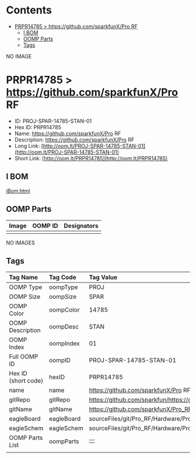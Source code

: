 



Contents
========

* [PRPR14785 > https://github.com/sparkfunX/Pro RF](#prpr14785--httpsgithubcomsparkfunxpro-rf)
	* [I BOM](#i-bom)
	* [OOMP Parts](#oomp-parts)
	* [Tags](#tags)
  
NO IMAGE  
# PRPR14785 > https://github.com/sparkfunX/Pro RF

- ID: PROJ-SPAR-14785-STAN-01
- Hex ID: PRPR14785
- Name: https://github.com/sparkfunX/Pro RF
- Description: https://github.com/sparkfunX/Pro RF
- Long Link: [http://oom.lt/PROJ-SPAR-14785-STAN-01](http://oom.lt/PROJ-SPAR-14785-STAN-01)
- Short Link: [http://oom.lt/PRPR14785](http://oom.lt/PRPR14785)

## I BOM
  
[iBom.html](https://htmlpreview.github.io/?https://github.com/oomlout/oomlout_OOMP_projects/blob/main/PROJ/SPAR/14785/STAN/01ibom.html)
## OOMP Parts
  

|Image|OOMP ID|Designators|
| :--- | :--- | :--- |
||||
  
NO IMAGES  
## Tags
  

|Tag Name|Tag Code|Tag Value|
| :--- | :--- | :--- |
|OOMP Type|oompType|PROJ|
|OOMP Size|oompSize|SPAR|
|OOMP Color|oompColor|14785|
|OOMP Description|oompDesc|STAN|
|OOMP Index|oompIndex|01|
|Full OOMP ID|oompID|PROJ-SPAR-14785-STAN-01|
|Hex ID (short code)|hexID|PRPR14785|
|name|name|https://github.com/sparkfunX/Pro RF|
|gitRepo|gitRepo|https://github.com/sparkfun/https://github.com/sparkfunX/Pro_RF|
|gitName|gitName|https://github.com/sparkfunX/Pro_RF|
|eagleBoard|eagleBoard|sourceFiles/git/Pro_RF/Hardware/Pro_RF.brd|
|eagleSchem|eagleSchem|sourceFiles/git/Pro_RF/Hardware/Pro_RF.sch|
|OOMP Parts List|oompParts|<table><tr><td></td></tr></table>|
||||

